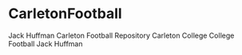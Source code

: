 # CarletonFootball
Jack Huffman Carleton Football Repository
Carleton College College Football
Jack Huffman
